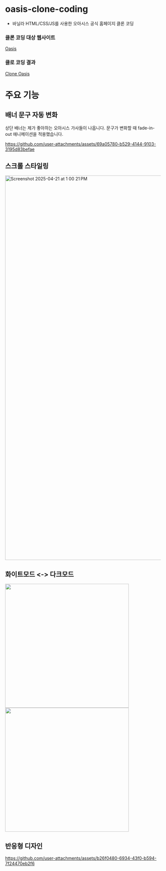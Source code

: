 # oasis-clone-coding

- 바닐라 HTML/CSS/JS를 사용한 오아시스 공식 홈페이지 클론 코딩

### 클론 코딩 대상 웹사이트

[Oasis](https://oasisinet.com/)

### 클로 코딩 결과

[Clone Oasis](https://jaehyunlee123.github.io/oasis-clone-coding/)

# 주요 기능

## 배너 문구 자동 변화

상단 배너는 제가 좋아하는 오아시스 가사들이 나옵니다.
문구가 변화할 때 fade-in-out 애니메이션을 적용했습니다.

https://github.com/user-attachments/assets/69a05780-b529-4144-9103-3195d83befae

## 스크롤 스타일링
<img width="1241" alt="Screenshot 2025-04-21 at 1 00 21 PM" src="https://github.com/user-attachments/assets/ee06bdb4-6a4b-4f7e-acd9-c999e1d0370c" />

## 화이트모드 <-> 다크모드

<p float="left">
  <img src="https://github.com/user-attachments/assets/94c63054-d154-4ea2-ada6-136f63f8ace9" width="400px" style="margin-right: 30px;" />
  <img src="https://github.com/user-attachments/assets/89ad3c93-8a48-4fed-889f-7adfb550d4ed" width="400px" />
</p>

## 반응형 디자인

https://github.com/user-attachments/assets/b26f0480-6934-43f0-b594-7f24470eb2f6

